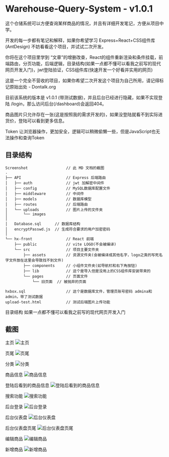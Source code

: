 # Warehouse-Query-System - v1.0.1
这个仓储系统可以方便查询某样商品的情况，并且有详细开发笔记，方便从项目中学。

开发的每一步都有笔记和解释，如果你希望学习 Express+React+CSS组件库(AntDesign) 不妨看看这个项目，并试试二次开发。

你将在这个项目里学到 “文章”的增删改查，React的组件重新渲染和条件挂载，前端路由，分页功能，后端逻辑，目录结构(如果一点都不懂可以看我之前写的现代网页开发入门)，jwt登陆验证，CSS组件库(快速开发一个好看并实用的网页)

这是一个完全不营收的项目，如果你希望二次开发这个项目为自己所用，请记得标记原始出处 - Dontalk.org

目前该系统的版本是 v1.0.1 (带测试数据)，并且后台已经进行隐藏，如果不实现登陆 /login，那么访问后台(/dashboard)会返回404。

商品图片只允许存在一张(这是按照我的需求开发的)，如果没登陆就看不到实际进货价，登陆可以看到更多信息。

Token 让浏览器操作，更加安全，逻辑可以稍微偷懒一些，但是JavaScript也无法操作和查询Token

## 目录结构
```
Screenshot                 // 此 MD 文档的截图
.
├── API                    // Express 后端路由
│   ├── auth               // jwt 加解密中间件
│   ├── config             // MySQL数据库配置文件
│   ├── middleware         // 中间件
│   ├── models             // 数据库模型
│   ├── routes             // 后端路由
│   └── uploads            // 图片上传的文件夹
│       └── images
│
│   Database.sql      // 数据库结构
│   encryptPasswd.js  // 生成符合要求的用户加密密码
│
└── hx-front               // React 前端
    ├── public             // vite LOGO(不会被编译)
    └── src                // 项目主要文件夹
        ├── assets         // 资源文件夹(会被编译成其他名字，logo之类的写死名字文件放在这里会导致找不到文件)
        ├── components     // 小组件文件夹(如导航栏和右下角按钮)
        ├── lib            // 这个是导入但是没用上的CSS组件库安装带来的
        └── pages          // 页面文件
            └── 旧页面  // 被抛弃的页面

hxbox.sql                  // 这个是数据库文件，管理员账号密码 admina和admin，带了测试数据
upload-test.html           // 测试后端图片上传功能
```

目录结构 如果一点都不懂可以看我之前写的现代网页开发入门

## 截图

主页
![主页](Screenshot/1.png "主页")

页尾
![页尾](Screenshot/2.png "页尾")

分类
![分类](Screenshot/3.png "分类")

商品信息
![商品信息](Screenshot/9.png "商品信息")

登陆后看到的商品信息
![登陆后看到的商品信息](Screenshot/10.png "登陆后看到的商品信息")

搜索功能
![搜索功能](Screenshot/11.png "搜索功能")

后台登录
![后台登录](Screenshot/4.png "后台登录")

后台仪表盘
![后台仪表盘](Screenshot/5.png "后台仪表盘")

后台仪表盘页尾
![后台仪表盘页尾](Screenshot/6.png "后台仪表盘页尾")

编辑商品
![编辑商品](Screenshot/7.png "编辑商品")

新增商品
![新增商品](Screenshot/8.png "新增商品")
